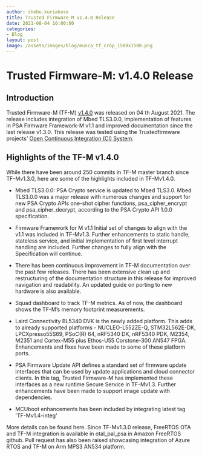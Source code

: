 ```yaml
---
author: shebu.kuriakose
title: Trusted Firmware-M v1.4.0 Release 
date: 2021-08-04 10:00:00
categories:
- Blog
layout: post
image: /assets/images/blog/musca_tf_crop_1500x1500.png
---
```


**Trusted Firmware-M: v1.4.0 Release**
=====================================================

Introduction
------------

Trusted Firmware-M (TF-M) [v1.4.0](https://git.trustedfirmware.org/TF-M/trusted-firmware-m.git/tree/docs/releases/1.4.0.rst) was released on 04 th August 2021. The release includes integration of
Mbed TLS3.0.0, implementation of features in PSA Firmware Framework-M v1.1 and improved
documentation since the last release v1.3.0. This release was tested using the Trustedfirmware projects’
[Open Continuous Integration (CI) System](https://ci.trustedfirmware.org/).

Highlights of the TF-M v1.4.0 
---------------------------

While there have been around 250 commits in TF-M master branch since TF-Mv1.3.0, here are some of
the highlights included in TF-Mv1.4.0.

-   Mbed TLS3.0.0: PSA Crypto service is updated to Mbed TLS3.0. Mbed TLS3.0.0 was a major release
with numerous changes and support for new PSA Crypto APIs one-shot cipher functions,
psa_cipher_encrypt and psa_cipher_decrypt, according to the PSA Crypto API 1.0.0 specification.

-   Firmware Framework for M v1.1 Initial set of changes to align with the v1.1 was included in TF-Mv1.3. Further enhancements to static handle, stateless service, and initial implementation of first level interrupt handling are included. Further changes to fully align with the Specification will continue. 

-   There has been continuous improvement in TF-M documentation over the past few releases. There has been extensive clean up and restructuring of the documentation structure in this release for improved navigation and readability. An updated guide on porting to new hardware is also available.

-   Squad dashboard to track TF-M metrics. As of now, the dashboard shows the TF-M’s memory footprint measurements. 

-   Laird Connectivity BL5340 DVK is the newly added platform. This adds to already supported platforms - NUCLEO-L552ZE-Q, STM32L562E-DK, LPCXpresso55S69, PSoC(R) 64, nRF5340 DK, nRF5340 PDK, M2354, M2351 and Cortex-M55 plus Ethos-U55 Corstone-300 AN547 FPGA. Enhancements and fixes have been made to some of these platform ports.

-   PSA Firmware Update API defines a standard set of firmware update interfaces that can be used by update applications and cloud connector clients. In this tag, Trusted Firmware-M has implemented these interfaces as a new runtime Secure Service in TF-Mv1.3. Further enhancements have been made to support image update with dependencies.

-   MCUboot enhancements has been included by integrating latest tag 'TF-Mv1.4-integ'

More details can be found here. Since TF-Mv1.3.0 release, FreeRTOS OTA and TF-M integration is available in otal_pal_psa in Amazon FreeRTOS github. Pull request has also been raised showcasing integration of Azure RTOS and TF-M on Arm MPS3 AN534 platform. 
